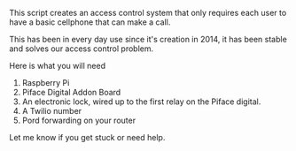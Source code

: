 This script creates an access control system that only requires each user to have a basic cellphone that can make a call.

This has been in every day use since it's creation in 2014, it has been stable and solves our access control problem.

Here is what you will need
  1. Raspberry Pi
  2. Piface Digital Addon Board
  3. An electronic lock, wired up to the first relay on the Piface digital.
  4. A Twilio number
  5. Pord forwarding on your router

Let me know if you get stuck or need help.
